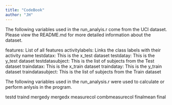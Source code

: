 ```yaml
---
title: "CodeBook"
author: "JH"
---
```

The following variables used in the run_analyis.r come from the UCI dataset.  Please view the README.md for more detailed information about the dataset.

features: List of all features
activitylabels: Links the class labels with their activity name
testdatax: This is the x_test dataset
testdatay: This is the y_test dataset
testdatasubject: This is the list of subjects from the Test dataset
traindatax: This is the x_train dataset
traindatay: This is the y_train dataset
traindatasubject: This is the list of subjects from the Train dataset

The following variables used in the run_analysis.r were used to calculate or perform anlysis in the program.

testd
traind
mergedy
mergedx
measurecol
combmeasurecol
finalmean
final
